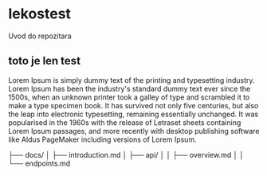 # lekostest

Uvod do repozitara

## toto je len test

Lorem Ipsum is simply dummy text of the printing and typesetting industry. Lorem Ipsum has been the industry's standard dummy text ever since the 1500s, when an unknown printer took a galley of type and scrambled it to make a type specimen book. It has survived not only five centuries, but also the leap into electronic typesetting, remaining essentially unchanged. It was popularised in the 1960s with the release of Letraset sheets containing Lorem Ipsum passages, and more recently with desktop publishing software like Aldus PageMaker including versions of Lorem Ipsum.


├── docs/
│   ├── introduction.md
│   ├── api/
│   │   ├── overview.md
│   │   └── endpoints.md
